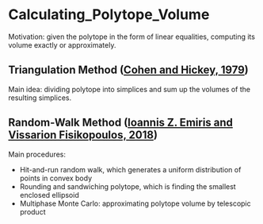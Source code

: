 # Calculating_Polytope_Volume
Motivation: given the polytope in the form of linear equalities, computing its volume exactly or approximately.

## Triangulation Method ([Cohen and Hickey, 1979](http://delivery.acm.org/10.1145/330000/322141/p401-cohen.pdf?ip=115.154.21.23&id=322141&acc=ACTIVE%20SERVICE&key=BF85BBA5741FDC6E%2EC4BFCDFF40C7237A%2E4D4702B0C3E38B35%2E4D4702B0C3E38B35&__acm__=1530123849_9da6556e22cd5f6647ed865f8d622d16))
Main idea: dividing polytope into simplices and sum up the volumes of the resulting simplices. 

## Random-Walk Method ([Ioannis Z. Emiris and Vissarion Fisikopoulos, 2018](http://delivery.acm.org/10.1145/3200000/3194656/a38-emiris.pdf?ip=115.154.21.23&id=3194656&acc=ACTIVE%20SERVICE&key=BF85BBA5741FDC6E%2EC4BFCDFF40C7237A%2E4D4702B0C3E38B35%2E4D4702B0C3E38B35&__acm__=1530312798_1acf8ff1fe0b3b313e61f9912037b75a))
Main procedures:
  *  Hit-and-run random walk, which generates a uniform distribution of points in convex body
  *  Rounding and sandwiching polytope, which is finding the smallest enclosed ellipsoid
  *  Multiphase Monte Carlo: approximating polytope volume by telescopic product
